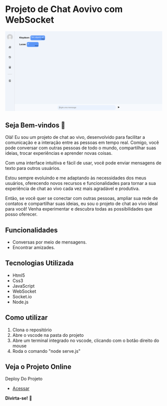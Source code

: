 # Projeto de Chat Aovivo com WebSocket

[<img src="img/photo-pupils.png" target="_blank">](https://github.com/Kleydsonpessanha/PupilsChat) 

## Seja Bem-vindos 👋

Olá! Eu sou um projeto de chat ao vivo, desenvolvido para facilitar a comunicação e a interação entre as pessoas em tempo real. Comigo, você pode conversar com outras pessoas de todo o mundo, compartilhar suas ideias, trocar experiências e aprender novas coisas.

Com uma interface intuitiva e fácil de usar, você pode enviar mensagens de texto para outros usuários.

Estou sempre evoluindo e me adaptando às necessidades dos meus usuários, oferecendo novos recursos e funcionalidades para tornar a sua experiência de chat ao vivo cada vez mais agradável e produtiva.

Então, se você quer se conectar com outras pessoas, ampliar sua rede de contatos e compartilhar suas ideias, eu sou o projeto de chat ao vivo ideal para você! Venha experimentar e descubra todas as possibilidades que posso oferecer.


## Funcionalidades

- Conversas por meio de mensagens.
- Encontrar amizades.

## Tecnologias Utilizada

- Html5
- Css3
- JavaScript
- WebSocket
- Socket.io
- Node.js


## Como utilizar 

1. Clona o repositório
2. Abre o vscode na pasta do projeto
3. Abre um terminal integrado no vscode, clicando com o botão direito do mouse
4. Roda o comando "node serve.js"



## Veja o Projeto Online
Deploy Do Projeto
- [Acessar](https://Kleydsonpessanha.github.io/PupilsChat/)  


**Divirta-se!** 🚀
